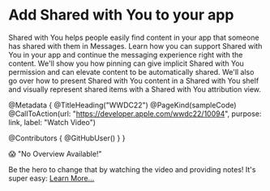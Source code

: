 # Add Shared with You to your app

Shared with You helps people easily find content in your app that someone has shared with them in Messages. Learn how you can support Shared with You in your app and continue the messaging experience right with the content. We'll show you how pinning can give implicit Shared with You permission and can elevate content to be automatically shared. We'll also go over how to present Shared with You content in a Shared with You shelf and visually represent shared items with a Shared with You attribution view.

@Metadata {
   @TitleHeading("WWDC22")
   @PageKind(sampleCode)
   @CallToAction(url: "https://developer.apple.com/wwdc22/10094", purpose: link, label: "Watch Video")

   @Contributors {
      @GitHubUser(<replace this with your GitHub handle>)
   }
}

😱 "No Overview Available!"

Be the hero to change that by watching the video and providing notes! It's super easy:
 [Learn More…](https://wwdcnotes.github.io/WWDCNotes/documentation/wwdcnotes/contributing)

